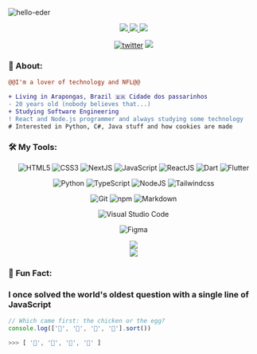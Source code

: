 ![hello-eder](https://github.com/ederbiason/ederbiason/assets/82395795/8916ff46-38c6-4bec-9dd3-dfa08ecd18c2)

<p align="center">
  <a target="_blank" href="https://twitter.com/EderBiason">
    <img src="https://img.shields.io/badge/Twitter-1DA1F2?style=for-the-badge&logo=twitter&logoColor=white"/>
  </a>
  <a target="_blank" href="https://www.instagram.com/ederbiason_">
    <img src="https://img.shields.io/badge/Instagram-E4405F?style=for-the-badge&logo=instagram&logoColor=white">
  </a>  
  <a target="_blank" href="https://www.linkedin.com/in/eder-biason-b0a7b920b/">
    <img src="https://img.shields.io/badge/LinkedIn-307cc5?style=for-the-badge&logo=linkedin&logoColor=white&color=004182"/>
  </a>
<!--     <a target="_blank" href=""> -->
<!--     <img src="https://img.shields.io/badge/curriculum-c?style=for-the-badge&logo=adobe-acrobat-reader&logoColor=white&color=BD0807"/> -->
  </a>
</p>

<div align="center">
<a href="https://github/ederbiason"><img alt="twitter" src="https://img.shields.io/github/followers/ederbiason?color=181717&logo=github&style=for-the-badge&label=github" /></a>
  <img src="https://komarev.com/ghpvc/?username=ederbiason&style=for-the-badge&color=32325D"/>
</div>

### **🧐 About:**

```diff
@@I'm a lover of technology and NFL@@

+ Living in Arapongas, Brazil 🇧🇷 Cidade dos passarinhos
- 20 years old (nobody believes that...)
+ Studying Software Engineering
! React and Node.js programmer and always studying some technology
# Interested in Python, C#, Java stuff and how cookies are made
```

### 🛠 **My Tools:**

<div align="center">
  
![HTML5](https://img.shields.io/badge/html5-%23E34F26.svg?style=for-the-badge&logo=html5&logoColor=white)
![CSS3](https://img.shields.io/badge/css3-%231572B6.svg?style=for-the-badge&logo=css3&logoColor=white)
![NextJS](https://img.shields.io/badge/next.js-000000?style=for-the-badge&logo=nextdotjs&logoColor=white)
![JavaScript](https://img.shields.io/badge/javascript-%23323330.svg?style=for-the-badge&logo=javascript&logoColor=%23F7DF1E)
![ReactJS](https://img.shields.io/badge/react-C.svg?style=for-the-badge&logo=react&color=282C34)
![Dart](https://img.shields.io/badge/dart-C.svg?style=for-the-badge&logo=dart&color=152030)
![Flutter](https://img.shields.io/badge/flutter-C.svg?style=for-the-badge&logo=flutter&color=0468D7)

![Python](https://img.shields.io/badge/python-%23323330.svg?style=for-the-badge&logo=python&logoColor=FFDB4F&color=1F4361) 
![TypeScript](https://img.shields.io/badge/typescript-%23323330.svg?style=for-the-badge&logo=typescript&logoColor=FFFFFF&color=2F74C0)
![NodeJS](https://img.shields.io/badge/node.js-6DA55F?style=for-the-badge&logo=node.js&logoColor=white)
![Tailwindcss](https://img.shields.io/badge/tailwindcss-0F172A?style=for-the-badge&logo=tailwindcss)

![Git](https://img.shields.io/badge/git-%23F05033.svg?style=for-the-badge&logo=git&logoColor=white)
![npm](https://img.shields.io/badge/npm-6DA55F?style=for-the-badge&logo=npm&logoColor=white&color=000)
![Markdown](https://img.shields.io/badge/markdown-C.svg?style=for-the-badge&logo=markdown&color=000)

![Visual Studio Code](https://img.shields.io/badge/Visual%20Studio%20Code-0078d7.svg?style=for-the-badge&logo=visual-studio-code&logoColor=white)
  
![Figma](https://img.shields.io/badge/figma-C.svg?style=for-the-badge&logo=figma&color=fff)
</div>

<div align="center">
  <img src="https://spotify-github-profile.vercel.app/api/view?uid=ederbiason&cover_image=true&theme=novatorem&bar_color=53b14f&bar_color_cover=true" />
  <br>
  <img src="http://github-readme-streak-stats.herokuapp.com?user=ederbiason&theme=neon-dark&hide_border=true&background=DD272700" />
</div>
  
### 🤭 **Fun Fact:** 
### I once solved the world's oldest question with a single line of JavaScript
<!-- wi*quL3fcV -->

```javascript
// Which came first: the chicken or the egg?
console.log(['🥚', '🐣', '🐥', '🐔'].sort())

>>> [ '🐔', '🐣', '🐥', '🥚' ]
```
